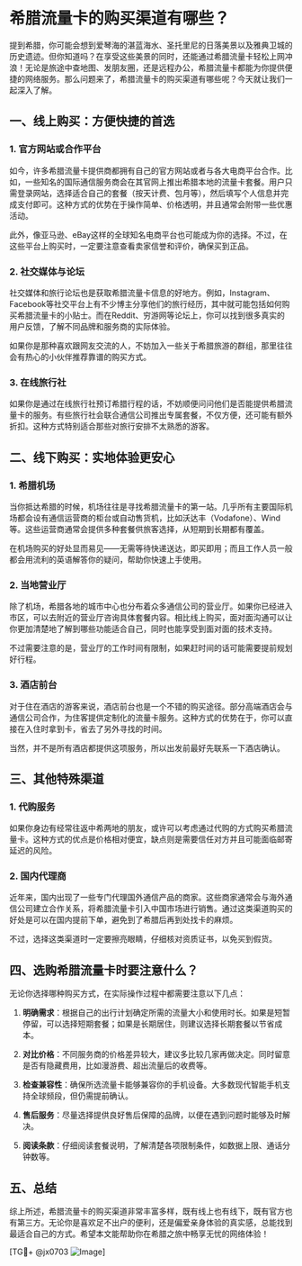 # 希腊流量卡的购买渠道有哪些？

提到希腊，你可能会想到爱琴海的湛蓝海水、圣托里尼的日落美景以及雅典卫城的历史遗迹。但你知道吗？在享受这些美景的同时，还能通过希腊流量卡轻松上网冲浪！无论是旅途中查地图、发朋友圈，还是远程办公，希腊流量卡都能为你提供便捷的网络服务。那么问题来了，希腊流量卡的购买渠道有哪些呢？今天就让我们一起深入了解。

## 一、线上购买：方便快捷的首选

### 1. 官方网站或合作平台

如今，许多希腊流量卡提供商都拥有自己的官方网站或者与各大电商平台合作。比如，一些知名的国际通信服务商会在其官网上推出希腊本地的流量卡套餐。用户只需登录网站，选择适合自己的套餐（按天计费、包月等），然后填写个人信息并完成支付即可。这种方式的优势在于操作简单、价格透明，并且通常会附带一些优惠活动。

此外，像亚马逊、eBay这样的全球知名电商平台也可能成为你的选择。不过，在这些平台上购买时，一定要注意查看卖家信誉和评价，确保买到正品。

### 2. 社交媒体与论坛

社交媒体和旅行论坛也是获取希腊流量卡信息的好地方。例如，Instagram、Facebook等社交平台上有不少博主分享他们的旅行经历，其中就可能包括如何购买希腊流量卡的小贴士。而在Reddit、穷游网等论坛上，你可以找到很多真实的用户反馈，了解不同品牌和服务商的实际体验。

如果你是那种喜欢跟网友交流的人，不妨加入一些关于希腊旅游的群组，那里往往会有热心的小伙伴推荐靠谱的购买方式。

### 3. 在线旅行社

如果你是通过在线旅行社预订希腊行程的话，不妨顺便问问他们是否能提供希腊流量卡的服务。有些旅行社会联合通信公司推出专属套餐，不仅方便，还可能有额外折扣。这种方式特别适合那些对旅行安排不太熟悉的游客。

## 二、线下购买：实地体验更安心

### 1. 希腊机场

当你抵达希腊的时候，机场往往是寻找希腊流量卡的第一站。几乎所有主要国际机场都会设有通信运营商的柜台或自动售货机，比如沃达丰（Vodafone）、Wind等。这些运营商通常会提供多种套餐供旅客选择，从短期到长期都有覆盖。

在机场购买的好处显而易见——无需等待快递送达，即买即用；而且工作人员一般都会用流利的英语解答你的疑问，帮助你快速上手使用。

### 2. 当地营业厅

除了机场，希腊各地的城市中心也分布着众多通信公司的营业厅。如果你已经进入市区，可以去附近的营业厅咨询具体套餐内容。相比线上购买，面对面沟通可以让你更加清楚地了解到哪些功能适合自己，同时也能享受到面对面的技术支持。

不过需要注意的是，营业厅的工作时间有限制，如果赶时间的话可能需要提前规划好行程。

### 3. 酒店前台

对于住在酒店的游客来说，酒店前台也是一个不错的购买途径。部分高端酒店会与通信公司合作，为住客提供定制化的流量卡服务。这种方式的优势在于，你可以直接在入住时拿到卡，省去了另外寻找的时间。

当然，并不是所有酒店都提供这项服务，所以出发前最好先联系一下酒店确认。

## 三、其他特殊渠道

### 1. 代购服务

如果你身边有经常往返中希两地的朋友，或许可以考虑通过代购的方式购买希腊流量卡。这种方式的优点是价格相对便宜，缺点则是需要信任对方并且可能面临邮寄延迟的风险。

### 2. 国内代理商

近年来，国内出现了一些专门代理国外通信产品的商家。这些商家通常会与海外通信公司建立合作关系，将希腊流量卡引入中国市场进行销售。通过这类渠道购买的好处是可以在国内提前下单，避免到了希腊后再到处找卡的麻烦。

不过，选择这类渠道时一定要擦亮眼睛，仔细核对资质证书，以免买到假货。

## 四、选购希腊流量卡时要注意什么？

无论你选择哪种购买方式，在实际操作过程中都需要注意以下几点：

1. **明确需求**：根据自己的出行计划确定所需的流量大小和使用时长。如果是短暂停留，可以选择短期套餐；如果是长期居住，则建议选择长期套餐以节省成本。
   
2. **对比价格**：不同服务商的价格差异较大，建议多比较几家再做决定。同时留意是否有隐藏费用，比如漫游费、超出流量后的收费等。

3. **检查兼容性**：确保所选流量卡能够兼容你的手机设备。大多数现代智能手机支持全球频段，但仍需提前确认。

4. **售后服务**：尽量选择提供良好售后保障的品牌，以便在遇到问题时能够及时解决。

5. **阅读条款**：仔细阅读套餐说明，了解清楚各项限制条件，如数据上限、通话分钟数等。

## 五、总结

综上所述，希腊流量卡的购买渠道非常丰富多样，既有线上也有线下，既有官方也有第三方。无论你是喜欢足不出户的便利，还是偏爱亲身体验的真实感，总能找到最适合自己的方式。希望本文能帮助你在希腊之旅中畅享无忧的网络体验！

[TG💪+ @jx0703 ![Image](https://github.com/user-attachments/assets/dbca1d08-cadb-493c-b0ec-ad6f7a83f270)]